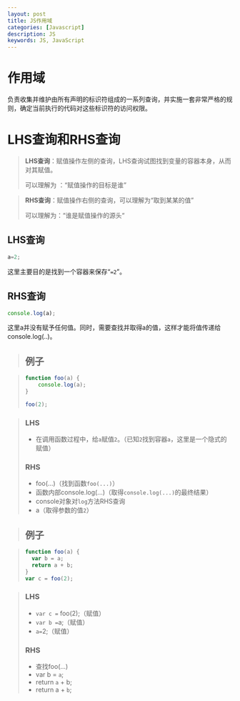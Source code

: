 ```yaml
---
layout: post
title: JS作用域
categories: [Javascript]
description: JS
keywords: JS, JavaScript
---
```






# 作用域

负责收集并维护由所有声明的标识符组成的一系列查询，并实施一套非常严格的规则，确定当前执行的代码对这些标识符的访问权限。

# LHS查询和RHS查询

> **LHS查询**：赋值操作左侧的查询，LHS查询试图找到变量的容器本身，从而对其赋值。
>
> 可以理解为 ：“赋值操作的目标是谁”

> **RHS查询**：赋值操作右侧的查询，可以理解为“取到某某的值”
>
> 可以理解为：“谁是赋值操作的源头“

## LHS查询

```js
a=2;
```

这里主要目的是找到一个容器来保存“`=2`”。

## RHS查询

```js
console.log(a);
```

这里a并没有赋予任何值。同时，需要查找并取得a的值，这样才能将值传递给console.log(..)。

> ## 例子

> ```js
> function foo(a) {
>     console.log(a);
> }
> 
> foo(2);
> ```

> ### LHS
>
> - 在调用函数过程中，给`a`赋值`2`。（已知`2`找到容器`a`，这里是一个隐式的赋值）
>
> ### RHS
>
> - foo(...)（找到函数`foo(...)`）
> - 函数内部console.log(...)（取得`console.log(...)`的最终结果）
> - console对象对`log`方法RHS查询
> - a（取得参数的值`2`）

> ## 例子

> ```js
> function foo(a) {
>   var b = a;
>   return a + b;
> }
> var c = foo(2);
> ```
>

> ### LHS
>
> - `var c =` foo(2);（赋值）
> - `var b =`a;（赋值）
> - `a=`2;（赋值）
>
> ### RHS
>
> - 查找foo(...)
> - var b = `a`;
> - return `a` + b;
> - return a + `b`;

